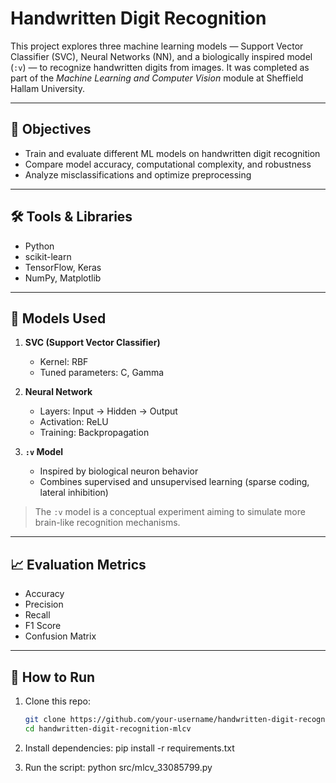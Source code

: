 # Handwritten Digit Recognition

This project explores three machine learning models — Support Vector Classifier (SVC), Neural Networks (NN), and a biologically inspired model (`:v`) — to recognize handwritten digits from images. It was completed as part of the *Machine Learning and Computer Vision* module at Sheffield Hallam University.

---

## 📌 Objectives

- Train and evaluate different ML models on handwritten digit recognition
- Compare model accuracy, computational complexity, and robustness
- Analyze misclassifications and optimize preprocessing

---

## 🛠️ Tools & Libraries

- Python
- scikit-learn
- TensorFlow, Keras
- NumPy, Matplotlib

---

## 🧠 Models Used

1. **SVC (Support Vector Classifier)**  
   - Kernel: RBF  
   - Tuned parameters: C, Gamma

2. **Neural Network**  
   - Layers: Input → Hidden → Output  
   - Activation: ReLU  
   - Training: Backpropagation

3. **`:v` Model**  
   - Inspired by biological neuron behavior  
   - Combines supervised and unsupervised learning (sparse coding, lateral inhibition)

> The `:v` model is a conceptual experiment aiming to simulate more brain-like recognition mechanisms.

---

## 📈 Evaluation Metrics

- Accuracy
- Precision
- Recall
- F1 Score
- Confusion Matrix

---

## 📂 How to Run

1. Clone this repo:
   ```bash
   git clone https://github.com/your-username/handwritten-digit-recognition-mlcv.git
   cd handwritten-digit-recognition-mlcv

2. Install dependencies:
   pip install -r requirements.txt

3. Run the script:
   python src/mlcv_33085799.py
